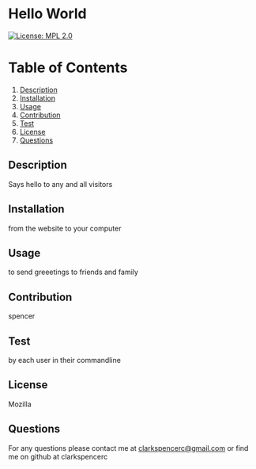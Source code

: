# Hello World
  [![License: MPL 2.0](https://img.shields.io/badge/License-MPL_2.0-brightgreen.svg)](https://opensource.org/licenses/MPL-2.0)
  # Table of Contents
1. [Description](#description)
2. [Installation](#installation)
3. [Usage](#usage)
4. [Contribution](#contribution)
5. [Test](#test)
6. [License](#license)
7. [Questions](#questions)

## Description 
Says hello to any and all visitors

## Installation 
from the website to your computer

## Usage 
to send greeetings to friends and family

## Contribution
spencer

## Test
by each user in their commandline 

## License
Mozilla

## Questions
For any questions please contact me at clarkspencerc@gmail.com or find me on github at clarkspencerc

